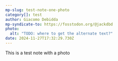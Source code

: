 ```yaml
---
mp-slug: test-note-one-photo
category[]: test
author: Giacomo Debidda
mp-syndicate-to: https://fosstodon.org/@jackdbd
photo:
  alt: "TODO: where to get the alternate text?"
date: 2024-11-27T17:32:29.730Z
---
```


This is a test note with a photo